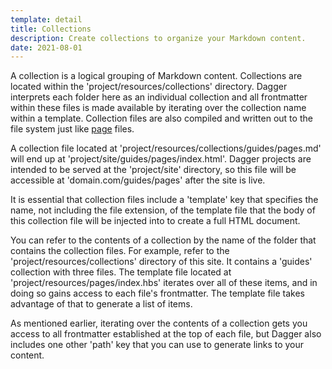 ```yaml
---
template: detail
title: Collections
description: Create collections to organize your Markdown content.
date: 2021-08-01
---
```

A collection is a logical grouping of Markdown content. Collections are located within the 'project/resources/collections' directory. Dagger interprets each 
folder here as an individual collection and all frontmatter within these files is made available by iterating over the collection name within a template. Collection 
files are also compiled and written out to the file system just like [page](/guides/pages/index.html) files.

A collection file located at 'project/resources/collections/guides/pages.md' will end up at 'project/site/guides/pages/index.html'. Dagger projects are intended to be
served at the 'project/site' directory, so this file will be accessible at 'domain.com/guides/pages' after the site is live.

It is essential that collection files include a 'template' key that specifies the name, not including the file extension, of the template file that the body of this 
collection file will be injected into to create a full HTML document.

You can refer to the contents of a collection by the name of the folder that contains the collection files. For example, refer to the 'project/resources/collections' 
directory of this site. It contains a 'guides' collection with three files. The template file located at 'project/resources/pages/index.hbs' iterates over all of these 
items, and in doing so gains access to each file's frontmatter. The template file takes advantage of that to generate a list of items.

As mentioned earlier, iterating over the contents of a collection gets you access to all frontmatter established at the top of each file, but Dagger also includes one 
other 'path' key that you can use to generate links to your content.